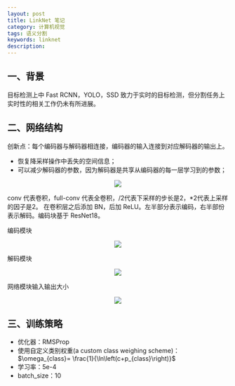 ```yaml
---
layout: post
title: LinkNet 笔记
category: 计算机视觉
tags: 语义分割
keywords: linknet
description:
---
```


## 一、背景

目标检测上中 Fast RCNN，YOLO，SSD 致力于实时的目标检测，但分割任务上实时性的相关工作仍未有所进展。

## 二、网络结构

创新点：每个编码器与解码器相连接，编码器的输入连接到对应解码器的输出上。

- 恢复降采样操作中丢失的空间信息；
- 可以减少解码器的参数，因为解码器是共享从编码器的每一层学习到的参数；

<center>

<img src="https://raw.githubusercontent.com/chiemon/chiemon.github.io/master/img/LinkNet/1.png">

</center>

conv 代表卷积，full-conv 代表全卷积，/2代表下采样的步长是2，*2代表上采样的因子是2。
在卷积层之后添加 BN，后加 ReLU。左半部分表示编码，右半部份表示解码。编码块基于 ResNet18。

编码模块

<center>

<img src="https://raw.githubusercontent.com/chiemon/chiemon.github.io/master/img/LinkNet/2.png">

</center>

解码模块

<center>

<img src="https://raw.githubusercontent.com/chiemon/chiemon.github.io/master/img/LinkNet/3.png">

</center>

网络模块输入输出大小

<center>

<img src="https://raw.githubusercontent.com/chiemon/chiemon.github.io/master/img/LinkNet/4.png">

</center>

## 三、训练策略

- 优化器：RMSProp
- 使用自定义类别权重(a custom class weighing scheme)： $\omega_{class}= \frac{1}{\ln\left(c+p_{class}\right)}$
- 学习率：5e-4
- batch_size：10
